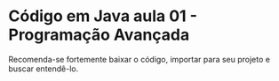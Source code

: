 # Código em Java aula 01 - Programação Avançada

Recomenda-se fortemente baixar o código, importar para seu projeto e buscar entendê-lo.
